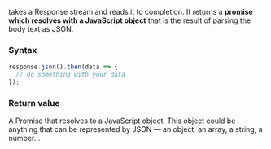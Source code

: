 takes a Response stream and reads it to completion. 
It returns a **promise which resolves with a JavaScript object** that is the result of parsing the body text as JSON.

### Syntax
```js
response.json().then(data => {
  // do something with your data
});
```

### Return value
A Promise that resolves to a JavaScript object. 
This object could be anything that can be represented by JSON — an object, an array, a string, a number...